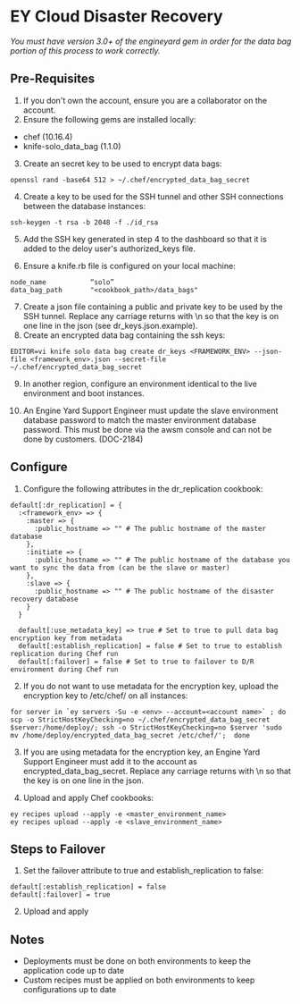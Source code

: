 EY Cloud Disaster Recovery
==========================

*You must have version 3.0+ of the engineyard gem in order for the data bag portion of this process to work correctly.*

Pre-Requisites
-------------------
1. If you don't own the account, ensure you are a collaborator on the account.
2. Ensure the following gems are installed locally:

* chef (10.16.4)
* knife-solo_data_bag (1.1.0)

3. Create an secret key to be used to encrypt data bags:

```
openssl rand -base64 512 > ~/.chef/encrypted_data_bag_secret
```

4. Create a key to be used for the SSH tunnel and other SSH connections between the database instances:

```
ssh-keygen -t rsa -b 2048 -f ./id_rsa
```

5. Add the SSH key generated in step 4 to the dashboard so that it is added to the deloy user's authorized_keys file.

6. Ensure a knife.rb file is configured on your local machine:

```
node_name           “solo”
data_bag_path       "<cookbook_path>/data_bags"
```

7. Create a json file containing a public and private key to be used by the SSH tunnel. Replace any carriage returns with \n so that the key is on one line in the json (see dr_keys.json.example).
8. Create an encrypted data bag containing the ssh keys:

```
EDITOR=vi knife solo data bag create dr_keys <FRAMEWORK_ENV> --json-file <framework_env>.json --secret-file ~/.chef/encrypted_data_bag_secret
```

9. In another region, configure an environment identical to the live environment and boot instances.

10. An Engine Yard Support Engineer must update the slave environment database password to match the master environment database password.  This must be done via the awsm console and can not be done by customers. (DOC-2184)

Configure
---------
1. Configure the following attributes in the dr_replication cookbook:

```
default[:dr_replication] = {
  :<framework_env> => {
    :master => {
      :public_hostname => "" # The public hostname of the master database
    },
    :initiate => {
      :public_hostname => "" # The public hostname of the database you want to sync the data from (can be the slave or master)
    },
    :slave => {
      :public_hostname => "" # The public hostname of the disaster recovery database
    }
  }

  default[:use_metadata_key] => true # Set to true to pull data bag encryption key from metadata
  default[:establish_replication] = false # Set to true to establish replication during Chef run
  default[:failover] = false # Set to true to failover to D/R environment during Chef run
```

2. If you do not want to use metadata for the encryption key, upload the encryption key to /etc/chef/ on all instances:

```
for server in `ey servers -Su -e <env> --account=<account name>` ; do scp -o StrictHostKeyChecking=no ~/.chef/encrypted_data_bag_secret $server:/home/deploy/; ssh -o StrictHostKeyChecking=no $server 'sudo mv /home/deploy/encrypted_data_bag_secret /etc/chef/';  done
```

3. If you are using metadata for the encryption key, an Engine Yard Support Engineer must add it to the account as encrypted_data_bag_secret.  Replace any carriage returns with \n so that the key is on one line in the json.

4. Upload and apply Chef cookbooks:

```
ey recipes upload --apply -e <master_environment_name>
ey recipes upload --apply -e <slave_environment_name>
```

Steps to Failover
-----------------
1. Set the failover attribute to true and establish_replication to false:

```
default[:establish_replication] = false
default[:failover] = true
```

2. Upload and apply

Notes
-----
* Deployments must be done on both environments to keep the application code up to date
* Custom recipes must be applied on both environments to keep configurations up to date
